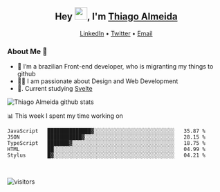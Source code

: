 

<h2 align="center">Hey <img src="https://github.com/TheDudeThatCode/TheDudeThatCode/blob/master/Assets/Hi.gif" width="29px">, I'm <a href="https://www.linkedin.com/in/thiago-almeida-69785569/">Thiago Almeida</a></h2>
<p align="center">
  <a href="https://www.linkedin.com/in/thiago-almeida-69785569/">LinkedIn</a> •
  <a href="https://twitter.com/thiagoloal">Twitter</a> •
  <a href="mailto:thiagoloal@gmail.com">Email</a>
</p>

### About Me 🚀
- 🌱  I’m a brazilian Front-end developer, who is migranting my things to github</br>
- 👨‍💻  I am passionate about Design and Web Development</br>
- 📖. Current studying [Svelte](https://svelte.dev/)&nbsp;&nbsp;

![Thiago Almeida github stats](https://github-readme-stats.vercel.app/api?username=thiagoloal&show_icons=true&hide_border=true)&nbsp;&nbsp;

📊 This week I spent my time working on
<!--START_SECTION:waka-->
```text
JavaScript   ██████████████▓░░░░░░░░░░░░░░░░░░░░░░░░░░   35.87 % 
JSON         ███████████▓░░░░░░░░░░░░░░░░░░░░░░░░░░░░░   28.15 % 
TypeScript   ███████▓░░░░░░░░░░░░░░░░░░░░░░░░░░░░░░░░░   18.75 % 
HTML         ██░░░░░░░░░░░░░░░░░░░░░░░░░░░░░░░░░░░░░░░   04.99 % 
Stylus       █▓░░░░░░░░░░░░░░░░░░░░░░░░░░░░░░░░░░░░░░░   04.21 % 
```
<!--END_SECTION:waka-->

<br />

![visitors](https://visitor-badge.laobi.icu/badge?page_id=thiagoloal.thiagoloal)
